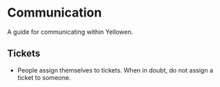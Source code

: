 Communication
=============

A guide for communicating within Yellowen.

Tickets
-------

* People assign themselves to tickets. When in doubt, do not assign a ticket to someone.
